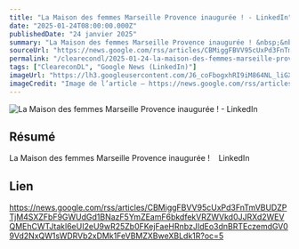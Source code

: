 ```yaml
---
title: "La Maison des femmes Marseille Provence inaugurée ! - LinkedIn"
date: "2025-01-24T08:00:00.000Z"
publishedDate: "24 janvier 2025"
summary: "La Maison des femmes Marseille Provence inaugurée ! &nbsp;&nbsp; LinkedIn"
sourceUrl: "https://news.google.com/rss/articles/CBMiggFBVV95cUxPd3FnTmVBUDZPTjM4SXZFbF9GWUdGd1BNazF5YmZEamF6bkdfekVRZWVkd0JJRXd2WEVQMEhCWTJtakl6eUI2eU9wR25Zb0FKejFaeHRnbzJIdEo3dnBRTEczemdGV09Vd2NxQW1sWDRVb2xDMk1FeVBMZXBweXBLdk1R?oc=5"
permalink: "/clearecondl/2025-01-24-la-maison-des-femmes-marseille-provence-inauguree-linkedin"
tags: ["CleareconDL", "Google News (LinkedIn)"]
imageUrl: "https://lh3.googleusercontent.com/J6_coFbogxhRI9iM864NL_liGXvsQp2AupsKei7z0cNNfDvGUmWUy20nuUhkREQyrpY4bEeIBuc=s0-w300"
imageCredit: "Image de l’article — https://news.google.com/rss/articles/CBMiggFBVV95cUxPd3FnTmVBUDZPTjM4SXZFbF9GWUdGd1BNazF5YmZEamF6bkdfekVRZWVkd0JJRXd2WEVQMEhCWTJtakl6eUI2eU9wR25Zb0FKejFaeHRnbzJIdEo3dnBRTEczemdGV09Vd2NxQW1sWDRVb2xDMk1FeVBMZXBweXBLdk1R?oc=5"
---
```


![La Maison des femmes Marseille Provence inaugurée ! - LinkedIn](https://lh3.googleusercontent.com/J6_coFbogxhRI9iM864NL_liGXvsQp2AupsKei7z0cNNfDvGUmWUy20nuUhkREQyrpY4bEeIBuc=s0-w300)

## Résumé

La Maison des femmes Marseille Provence inaugurée ! &nbsp;&nbsp; LinkedIn

## Lien

https://news.google.com/rss/articles/CBMiggFBVV95cUxPd3FnTmVBUDZPTjM4SXZFbF9GWUdGd1BNazF5YmZEamF6bkdfekVRZWVkd0JJRXd2WEVQMEhCWTJtakl6eUI2eU9wR25Zb0FKejFaeHRnbzJIdEo3dnBRTEczemdGV09Vd2NxQW1sWDRVb2xDMk1FeVBMZXBweXBLdk1R?oc=5
